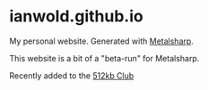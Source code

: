 # ianwold.github.io

My personal website. Generated with [Metalsharp](https://github.com/ianwold/metalsharp).

This website is a bit of a "beta-run" for Metalsharp.

Recently added to the [512kb Club](https://512kb.club/)
